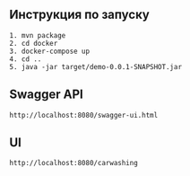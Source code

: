 ## Инструкция по запуску
```
1. mvn package
2. cd docker
3. docker-compose up
4. cd ..
5. java -jar target/demo-0.0.1-SNAPSHOT.jar
```
## Swagger API
```
http://localhost:8080/swagger-ui.html
```
## UI
```
http://localhost:8080/carwashing
```

